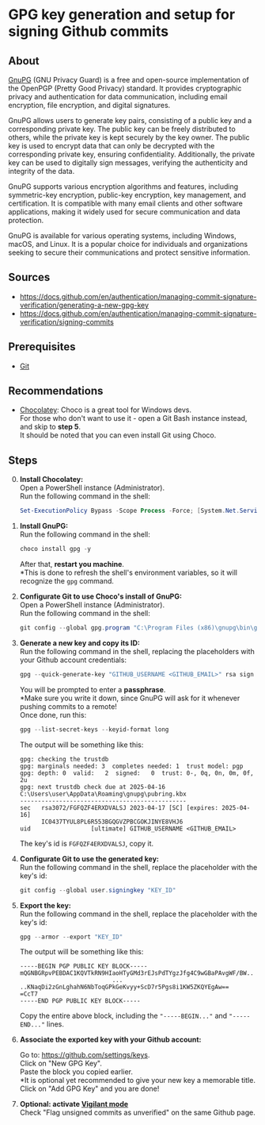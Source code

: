 # GPG key generation and setup for signing Github commits

## About
[GnuPG](https://gnupg.org/) (GNU Privacy Guard) is a free and open-source implementation of the OpenPGP (Pretty Good Privacy) standard. It provides cryptographic privacy and authentication for data communication, including email encryption, file encryption, and digital signatures.

GnuPG allows users to generate key pairs, consisting of a public key and a corresponding private key. The public key can be freely distributed to others, while the private key is kept securely by the key owner. The public key is used to encrypt data that can only be decrypted with the corresponding private key, ensuring confidentiality. Additionally, the private key can be used to digitally sign messages, verifying the authenticity and integrity of the data.

GnuPG supports various encryption algorithms and features, including symmetric-key encryption, public-key encryption, key management, and certification. It is compatible with many email clients and other software applications, making it widely used for secure communication and data protection.

GnuPG is available for various operating systems, including Windows, macOS, and Linux. It is a popular choice for individuals and organizations seeking to secure their communications and protect sensitive information.


## Sources
* https://docs.github.com/en/authentication/managing-commit-signature-verification/generating-a-new-gpg-key
* https://docs.github.com/en/authentication/managing-commit-signature-verification/signing-commits


## Prerequisites
* [Git](https://git-scm.com/)


## Recommendations
* [Chocolatey](https://chocolatey.org/): Choco is a great tool for Windows devs.  
For those who don't want to use it - open a Git Bash instance instead, and skip to **step 5**.  
It should be noted that you can even install Git using Choco.


## Steps

0. **Install Chocolatey:**  
    Open a PowerShell instance (Administrator).  
    Run the following command in the shell:  
    ```powershell
    Set-ExecutionPolicy Bypass -Scope Process -Force; [System.Net.ServicePointManager]::SecurityProtocol = [System.Net.ServicePointManager]::SecurityProtocol -bor 3072; iex ((New-Object System.Net.WebClient).DownloadString('https://community.chocolatey.org/install.ps1'))
    ```

0. **Install GnuPG:**  
    Run the following command in the shell:  
    ```powershell
    choco install gpg -y
    ```
    After that, **restart you machine**.  
    *This is done to refresh the shell's environment variables, so it will recognize the `gpg` command.

0. **Configurate Git to use Choco's install of GnuPG:**  
    Open a PowerShell instance (Administrator).  
    Run the following command in the shell:  
    ```powershell
    git config --global gpg.program "C:\Program Files (x86)\gnupg\bin\gpg.exe"
    ```

0. **Generate a new key and copy its ID:**  
    Run the following command in the shell, replacing the placeholders with your Github account credentials:  
    ```powershell
    gpg --quick-generate-key "GITHUB_USERNAME <GITHUB_EMAIL>" rsa sign
    ```
    You will be prompted to enter a **passphrase**.  
    *Make sure you write it down, since GnuPG will ask for it whenever pushing commits to a remote!  
    Once done, run this:  
    ```powershell
    gpg --list-secret-keys --keyid-format long
    ```
    The output will be something like this:
    ```
    gpg: checking the trustdb
    gpg: marginals needed: 3  completes needed: 1  trust model: pgp
    gpg: depth: 0  valid:   2  signed:   0  trust: 0-, 0q, 0n, 0m, 0f, 2u
    gpg: next trustdb check due at 2025-04-16
    C:\Users\user\AppData\Roaming\gnupg\pubring.kbx
    -----------------------------------------------
    sec   rsa3072/FGFQZF4ERXDVALSJ 2023-04-17 [SC] [expires: 2025-04-16]
          IC0437TYUL8PL6R553BGQGVZPBCGOKJINYE8VHJ6
    uid                 [ultimate] GITHUB_USERNAME <GITHUB_EMAIL>
    ```
    The key's id is ```FGFQZF4ERXDVALSJ```, copy it.  

0. **Configurate Git to use the generated key:**  
    Run the following command in the shell, replace the placeholder with the key's id:
    ```powershell
    git config --global user.signingkey "KEY_ID"
    ```

0. **Export the key:**  
    Run the following command in the shell, replace the placeholder with the key's id:
    ```powershell
    gpg --armor --export "KEY_ID"
    ```
    The output will be something like this:
    ```
    -----BEGIN PGP PUBLIC KEY BLOCK-----
    mQGNBGRpvPEBDAC1KQVTkRN9HIaoHTyGMd3rEJsPdTYgzJfg4C9wGBaPAvgWF/BW..
                              ...
    ..KNaqDi2zGnLghahN6NbToqGPkGeKvyy+ScD7r5Pgs8i1KW5ZKQYEgAw==
    =CcT7
    -----END PGP PUBLIC KEY BLOCK-----
    ```
    Copy the entire above block, including the ```"-----BEGIN..."``` and ```"-----END..."``` lines.

0. **Associate the exported key with your Github account:**  
    
    Go to: https://github.com/settings/keys.  
    Click on "New GPG Key".  
    Paste the block you copied earlier.  
    *It is optional yet recommended to give your new key a memorable title.  
    Click on "Add GPG Key" and you are done!  

0. **Optional: activate [Vigilant mode](https://docs.github.com/en/authentication/managing-commit-signature-verification/displaying-verification-statuses-for-all-of-your-commits)**  
    Check "Flag unsigned commits as unverified" on the same Github page.
